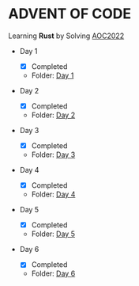 # ADVENT OF CODE 
Learning **Rust** by Solving [AOC2022](https://adventofcode.com/2022)

- Day 1
    - [x] Completed  
    - Folder: [Day 1](./day1)

- Day 2
    - [x] Completed 
    - Folder: [Day 2](./day2)

- Day 3
    - [x] Completed
    - Folder: [Day 3](./day3)

- Day 4
    - [x] Completed
    - Folder: [Day 4](./day4)

- Day 5
    - [x] Completed
    - Folder: [Day 5](./day5)

- Day 6
    - [x] Completed
    - Folder: [Day 6](./day6)

